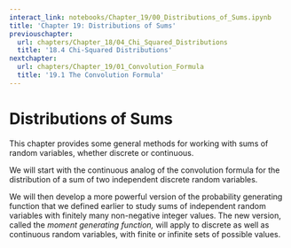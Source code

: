 ```yaml
---
interact_link: notebooks/Chapter_19/00_Distributions_of_Sums.ipynb
title: 'Chapter 19: Distributions of Sums'
previouschapter:
  url: chapters/Chapter_18/04_Chi_Squared_Distributions
  title: '18.4 Chi-Squared Distributions'
nextchapter:
  url: chapters/Chapter_19/01_Convolution_Formula
  title: '19.1 The Convolution Formula'
---
```


# Distributions of Sums #

This chapter provides some general methods for working with sums of random variables, whether discrete or continuous. 

We will start with the continuous analog of the convolution formula for the distribution of a sum of two independent discrete random variables.

We will then develop a more powerful version of the probability generating function that we defined earlier to study sums of independent random variables with finitely many non-negative integer values. The new version, called the *moment generating function,* will apply to discrete as well as continuous random variables, with finite or infinite sets of possible values.
